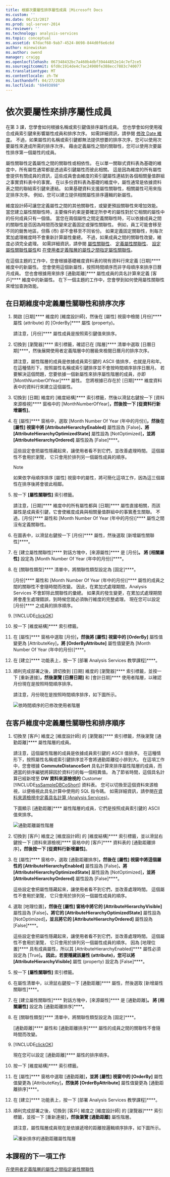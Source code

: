 ```yaml
---
title: 根據次要屬性排序屬性成員 |Microsoft Docs
ms.custom: ''
ms.date: 06/13/2017
ms.prod: sql-server-2014
ms.reviewer: ''
ms.technology: analysis-services
ms.topic: conceptual
ms.assetid: 67dacf68-9ab7-4524-8698-844d0f6e6c6d
author: minewiskan
ms.author: owend
manager: craigg
ms.openlocfilehash: 067348432bc7a460b4dbf39444852e14c7ef2ce5
ms.sourcegitcommit: 6fd8c1914de4c7ac24900fe388ecc7883c740077
ms.translationtype: MT
ms.contentlocale: zh-TW
ms.lasthandoff: 04/27/2020
ms.locfileid: "69493898"
---
```

# <a name="sorting-attribute-members-based-on-a-secondary-attribute"></a>依次要屬性來排序屬性成員
  在第 3 課，您學會如何根據名稱或索引鍵值排序屬性成員。 您也學會如何使用複合成員索引鍵來影響屬性成員和排序次序。 如需詳細資訊，請參閱 [修改 Date 維度](lesson-3-4-modifying-the-date-dimension.md)。 不過，如果屬性的名稱或索引鍵都無法提供想要的排序次序，您可以使用次要屬性來達成所需的排序次序。 藉由定義屬性之間的關聯性，您可以使用次要屬性排序第一個屬性的成員。  
  
 屬性關聯性定義屬性之間的關聯性或相依性。 在以單一關聯式資料表為基礎的維度中，所有屬性通常都是透過索引鍵屬性而彼此相關。 這是因為維度的所有屬性會提供有關成員的資訊，這些成員會由維度的索引鍵屬性連結到各個相關量值群組之事實資料表中的事實。 在以多份資料表為基礎的維度中，屬性通常是依據資料表之間的聯結索引鍵來連結。 如果基礎資料支援屬性關聯性，相關屬性可用來指定排序次序。 例如，您可以建立提供相關屬性排序邏輯的新屬性。  
  
 維度設計師可讓您定義屬性之間的其他關聯性，或變更預設關聯性來增加效能。 當您建立屬性關聯性時，主要條件約束是要確定所參考的屬性對於它相關的屬性中的任何成員只有一個值。 當您在兩個屬性之間定義關聯性時，可以依據成員之間的關聯性是否因為時間而改變來定義固定或彈性關聯性。 例如，員工可能會移至不同的銷售地區，但縣 (市) 卻不會移至不同省份。 如果定義固定關聯性，則每次累加處理維度時不會重新計算屬性彙總。 不過，如果成員之間的關聯性改變，維度必須完全處理。 如需詳細資訊，請參閱 [屬性關聯性](multidimensional-models-olap-logical-dimension-objects/attribute-relationships.md)、 [定義屬性關聯性](multidimensional-models/attribute-relationships-define.md)、 [設定屬性關聯性屬性](multidimensional-models/attribute-relationships-configure-attribute-properties.md)和 [在使用者定義階層的屬性之間指定屬性關聯性](4-6-specifying-attribute-relationships-in-user-defined-hierarchy.md)。  
  
 在這個主題的工作中，您會根據基礎維度資料表的現有資料行來定義 [日期]**** 維度中的新屬性。 您會使用這個新屬性，按照時間順序而非字母順序來排序日曆月成員。 您也會根據用來排序 [通勤距離]**** 屬性成員的具名計算來定義 [客戶]**** 維度中的新屬性。 在下一個主題的工作中，您會學到如何使用屬性關聯性來增加查詢效能。  
  
## <a name="defining-an-attribute-relationship-and-sort-order-in-the-date-dimension"></a>在日期維度中定義屬性關聯性和排序次序  
  
1.  開啟 [日期]**** 維度的 [維度設計師]，然後在 [屬性] 視窗中檢閱 [月份]**** 屬性 (attribute) 的 [OrderBy]**** 屬性 (property)。  
  
     請注意，[月份]**** 屬性成員是按照索引鍵值來排序。  
  
2.  切換到 [瀏覽器]**** 索引標籤，確認已在 [階層]**** 清單中選取 [日曆日期]****，然後展開使用者定義階層中的層級來檢閱日曆月的排序次序。  
  
     請注意，屬性階層的成員是依據成員索引鍵的 ASCII 值排序，也就是月和年。 在這種情形下，按照屬性名稱或索引鍵排序並不會按時間順序排序日曆月。 若要解決這個問題，您要依據一個新屬性來排序屬性階層的成員，亦即 [MonthNumberOfYear]**** 屬性。 您將根據已存在於 [日期]**** 維度資料表中的資料行來建立這個屬性。  
  
3.  切換到 [日期] 維度的 [維度結構]**** 索引標籤，然後以滑鼠右鍵按一下 [資料來源檢視]**** 窗格中的 [MonthNumberOfYear]****，然後按一下 [從資料行新增屬性]****。  
  
4.  在 [屬性]**** 窗格中，選取 [Month Number Of Year (年中的月份)]****，然後在 [屬性] 視窗中將 [AttributeHierarchyEnabled]**** 屬性設為 [False]****、將 [AttributeHierarchyOptimizedState]**** 屬性設為 [NotOptimized]****，並將 [AttributeHierarchyOrdered]**** 屬性設為 [False]****。  
  
     這些設定會把屬性隱藏起來，讓使用者看不到它們，並改善處理時間。 這個屬性不會用於瀏覽， 它只會用於排列另一個屬性成員的順序。  
  
    > [!NOTE]  
    >  如果依字母順序排序 [屬性] 視窗中的屬性，將可簡化這項工作，因為這三個屬性在排序後將會彼此相鄰。  
  
5.  按一下 **[屬性關聯性]** 索引標籤。  
  
     請注意，[日期]**** 維度中的所有屬性都與 [日期]**** 屬性直接相關，而該屬性是成員索引鍵，它會使維度成員與相關量值群組中的事實產生關聯。 不過，[月份]**** 屬性和 [Month Number Of Year (年中的月份)]**** 屬性之間沒有定義關聯性。  
  
6.  在圖表中，以滑鼠右鍵按一下 [月份]**** 屬性，然後選取 [新增屬性關聯性]****。  
  
7.  在 [建立屬性關聯性]**** 對話方塊中，[來源屬性]**** 是 [月份]****。 將 [相關屬性]**** 設定為 [Month Number Of Year (年中的月份)]****。  
  
8.  在 [關聯性類型]**** 清單中，將關聯性類型設定為 [固定]****。  
  
     [月份]**** 屬性和 [Month Number Of Year (年中的月份)]**** 屬性的成員之間的關聯性不會隨時間而改變。 因此，在累加式處理期間，Analysis Services 不會卸除此關聯性的彙總。 如果真的發生變更，在累加式處理期間將會產生處理錯誤，到時候您就必須執行維度的完整處理。 現在您可以設定 [月份]**** 之成員的排序順序。  
  
9. [!INCLUDE[clickOK](../includes/clickok-md.md)]  
  
10. 按一下 [維度結構]**** 索引標籤。  
  
11. 在 [屬性]**** 窗格中選取 [月份]****，然後將 [屬性] 視窗中的 [OrderBy]**** 屬性值變更為 [AttributeKey]****，將 [OrderByAttribute]**** 屬性值變更為 [Month Number Of Year (年中的月份)]****。  
  
12. 在 [建立]**** 功能表上，按一下 [部署 Analysis Services 教學課程]****。  
  
13. 順利完成部署之後，請切換到 [日期] 維度的 [瀏覽器]**** 索引標籤，並按一下 [重新連接]****，然後瀏覽 [日曆日期]**** 和 [會計日期]**** 使用者階層，以確認月份現在是按照時間順序排序。  
  
     請注意，月份現在是按照時間順序排序，如下圖所示。  
  
     ![依時間順序的已修改使用者階層](../../2014/tutorials/media/l4-memberproperties-3.gif "依時間順序的已修改使用者階層")  
  
## <a name="defining-attribute-relationships-and-sort-order-in-the-customer-dimension"></a>在客戶維度中定義屬性關聯性和排序順序  
  
1.  切換至 [客戶] 維度之 [維度設計師] 的 [瀏覽器]**** 索引標籤，然後瀏覽 [通勤距離]**** 屬性階層的成員。  
  
     請注意，這個屬性階層的成員是依據成員索引鍵的 ASCII 值排序。 在這種情形下，按照屬性名稱或索引鍵排序並不會將通勤距離從小排到大。 在這項工作中，您會根據 **CommuteDistanceSort** 具名計算來排序屬性階層的成員，而適當的排序編號將歸因於資料行的每一個相異值。 為了節省時間，這個具名計算已經新增至 **DW 資料來源檢視的** Customer [!INCLUDE[ssSampleDBCoShort](../includes/sssampledbcoshort-md.md)] 資料表。 您可以切換至這個資料來源檢視，以便檢視此具名計算中使用的 SQL 指令碼。 如需詳細資訊，請參閱[在資料來源檢視中定義具名計算 &#40;Analysis Services&#41;](multidimensional-models/define-named-calculations-in-a-data-source-view-analysis-services.md)。  
  
     下圖顯示 [通勤距離]**** 屬性階層的成員，它們是按照成員索引鍵的 ASCII 值來排序。  
  
     ![通勤距離屬性階層](../../2014/tutorials/media/l4-memberproperties-4.gif "通勤距離屬性階層")  
  
2.  切換到 [客戶] 維度之 [維度設計師] 的 [維度結構]**** 索引標籤，並以滑鼠右鍵按一下 [資料來源檢視]**** 窗格中的 [客戶]**** 資料表的 [通勤距離排序]****，然後按一下 [從資料行新增屬性]****。  
  
3.  在 [屬性]**** 窗格中，選取 [通勤距離排序]****，然後在 [屬性] 視窗中將這個屬性的 [AttributeHierarchyEnabled]**** 屬性設為 [False]****、將 [AttributeHierarchyOptimizedState]**** 屬性設為 [NotOptimized]****，並將 [AttributeHierarchyOrdered]**** 屬性設為 [False]****。  
  
     這些設定會把屬性隱藏起來，讓使用者看不到它們，並改善處理時間。 這個屬性不會用於瀏覽， 它只會用於排列另一個屬性成員的順序。  
  
4.  選取 [地理位置]****，然後在 [屬性] 窗格中將它的 [AttributeHierarchyVisible]**** 屬性設為 [False]****、將它的 [AttributeHierarchyOptimizedState]**** 屬性設為 [NotOptimized]****，並且將它的 [AttributeHierarchyOrdered]**** 屬性設為 [False]****。  
  
     這些設定會把屬性隱藏起來，讓使用者看不到它們，並改善處理時間。 這個屬性不會用於瀏覽， 它只會用於排列另一個屬性成員的順序。 因為 [地理位置]**** 具有成員屬性，所以其 [AttributeHierarchyEnabled]**** 屬性必須設定為 [True]****。 因此，若要隱藏該屬性 (attribute)，您可以將 [AttributeHierarchyVisible]**** 屬性 (property) 設定為 [False]****。  
  
5.  按一下 **[屬性關聯性]** 索引標籤。  
  
6.  在屬性清單中，以滑鼠右鍵按一下 [通勤距離]**** 屬性，然後選取 [新增屬性關聯性]****。  
  
7.  在 [建立屬性關聯性]**** 對話方塊中，[來源屬性]**** 是 [通勤距離]****。 將 [相關屬性]**** 設定為 [通勤距離排序]****。  
  
8.  在 [關聯性類型]**** 清單中，將關聯性類型設定為 [固定]****。  
  
     [通勤距離]**** 屬性和 [通勤距離排序]**** 屬性的成員之間的關聯性不會隨時間而改變。  
  
9. [!INCLUDE[clickOK](../includes/clickok-md.md)]  
  
     現在您可以設定 [通勤距離]**** 屬性的排序順序。  
  
10. 按一下 [維度結構]**** 索引標籤。  
  
11. 在 [屬性]**** 窗格中選取 [通勤距離]****，並將 [屬性] 視窗中的 [OrderBy]**** 屬性值變更為 [AttributeKey]****，然後將 [OrderByAttribute]**** 屬性值變更為 [通勤距離排序]****。  
  
12. 在 [建立]**** 功能表上，按一下 [部署 Analysis Services 教學課程]****。  
  
13. 順利完成部署之後，切換到 [客戶] 維度之 [維度設計師] 的 [瀏覽器]**** 索引標籤，並按一下 [重新連接]****，然後瀏覽 [通勤距離]**** 屬性階層。  
  
     請注意，屬性階層成員現在是依據遞增的距離按邏輯順序排序，如下圖所示。  
  
     ![重新排序的通勤距離屬性階層](../../2014/tutorials/media/l4-memberproperties-5.gif "重新排序的通勤距離屬性階層")  
  
## <a name="next-task-in-lesson"></a>本課程的下一項工作  
 [在使用者定義階層的屬性之間指定屬性關聯性](4-6-specifying-attribute-relationships-in-user-defined-hierarchy.md)  
  
  
